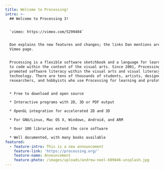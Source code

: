 ```yaml
---
title: Welcome to Processing!
intro: >-
  ## Welcome to Processing 3! 


  `vimeo: https://vimeo.com/5299404`


  Dan explains the new features and changes; the links Dan mentions are on the
  Vimeo page.


  Processing is a flexible software sketchbook and a language for learning how
  to code within the context of the visual arts. Since 2001, Processing has
  promoted software literacy within the visual arts and visual literacy within
  technology. There are tens of thousands of students, artists, designers,
  researchers, and hobbyists who use Processing for learning and prototyping.


  * Free to download and open source

  * Interactive programs with 2D, 3D or PDF output

  * OpenGL integration for accelerated 2D and 3D

  * For GNU/Linux, Mac OS X, Windows, Android, and ARM

  * Over 100 libraries extend the core software

  * Well documented, with many books available
featured:
  - feature-intro: This is a new announcement
    feature-link: 'https://processing.org/'
    feature-name: Announcement
    feature-photo: /images/uploads/andrew-neel-609846-unsplash.jpg
---
```


